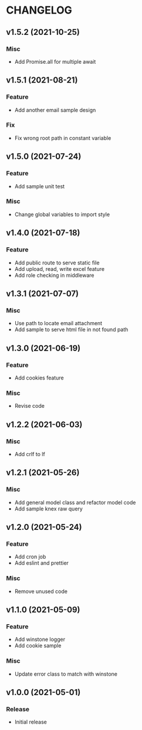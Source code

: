 # CHANGELOG

## v1.5.2 (2021-10-25)
### Misc
* Add Promise.all for multiple await

## v1.5.1 (2021-08-21)
### Feature
* Add another email sample design
### Fix
* Fix wrong root path in constant variable

## v1.5.0 (2021-07-24)
### Feature
* Add sample unit test
### Misc
* Change global variables to import style

## v1.4.0 (2021-07-18)
### Feature
* Add public route to serve static file
* Add upload, read, write excel feature
* Add role checking in middleware

## v1.3.1 (2021-07-07)
### Misc
* Use path to locate email attachment
* Add sample to serve html file in not found path

## v1.3.0 (2021-06-19)
### Feature
* Add cookies feature
### Misc
* Revise code

## v1.2.2 (2021-06-03)
### Misc
* Add crlf to lf

## v1.2.1 (2021-05-26)
### Misc
* Add general model class and refactor model code
* Add sample knex raw query

## v1.2.0 (2021-05-24)
### Feature
* Add cron job
* Add eslint and prettier
### Misc
* Remove unused code

## v1.1.0 (2021-05-09)
### Feature
* Add winstone logger
* Add cookie sample
### Misc
* Update error class to match with winstone

## v1.0.0 (2021-05-01)
### Release
* Initial release

